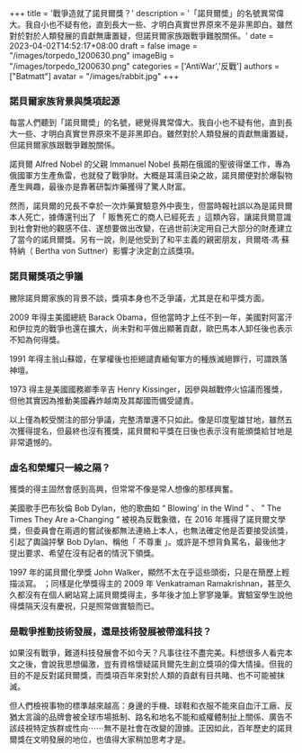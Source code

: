 +++
title = '戰爭造就了諾貝爾獎？'
description = '「諾貝爾奬」的名號異常偉大。我自小也不疑有他，直到長大一些、才明白真實世界原來不是非黑即白。雖然對於對於人類發展的貢獻無庸置疑，但諾貝爾家族跟戰爭難脫關係。'
date = 2023-04-02T14:52:17+08:00
draft = false
image = "/images/torpedo_1200630.png"
imageBig = "/images/torpedo_1200630.png"
categories = ['AntiWar','反戰']
authors = ["Batmatt"]
avatar = "/images/rabbit.jpg"
+++

### 諾貝爾家族背景與獎項起源

每當人們聽到「諾貝爾奬」的名號，總覺得異常偉大。我自小也不疑有他，直到長大一些、才明白真實世界原來不是非黑即白。雖然對於人類發展的貢獻無庸置疑，但諾貝爾家族跟戰爭難脫關係。

諾貝爾 Alfred Nobel 的父親 Immanuel Nobel 長期在俄國的聖彼得堡工作，專為俄國軍方生產魚雷，也就發了戰爭財。大概是耳濡目染之故，諾貝爾便對於爆裂物產生興趣，最後亦是靠著研製炸藥獲得了驚人財富。

然而，諾貝爾的兄長不幸於一次炸藥實驗意外中喪生，但當時報社誤以為是諾貝爾本人死亡，據傳還刊出了 「 販售死亡的商人已經死去 」這類內容，讓諾貝爾意識到社會對他的觀感不佳、遂想要做出改變，在過世前決定用自己大部分的財產建立了當今的諾貝爾獎。另有一說，則是他受到了和平主義的親密朋友，貝爾塔·馮·蘇特納（ Bertha von Suttner）影響才決定創立該獎項。

### 諾貝爾獎項之爭議

撇除諾貝爾家族的背景不談，獎項本身也不乏爭議，尤其是在和平獎方面。

2009 年得主美國總統 Barack Obama，但他當時才上任不到一年，美國對阿富汗和伊拉克的戰爭也還在擴大，尚未對和平做出顯著貢獻，歐巴馬本人卸任後也表示不知為何得獎。

1991 年得主翁山蘇姬，在掌權後也拒絕譴責緬甸軍方的種族滅絕罪行，可謂跌落神壇。

1973 得主是美國國務卿季辛吉 Henry Kissinger，因參與越戰停火協議而獲獎，但他其實因為推動美國轟炸越南及其鄰國而備受譴責。

以上僅為較受關注的部分爭議，完整清單還不只如此。像是印度聖雄甘地，雖然五次獲得提名，但最終也沒有獲獎，諾貝爾和平獎在日後也表示沒有能頒獎給甘地是非常遺憾的。

### 虛名和榮耀只一線之隔？

獲獎的得主固然會感到高興，但常常不像是常人想像的那樣興奮。

美國歌手巴布狄倫 Bob Dylan，他的歌曲如 “ Blowing’ in the Wind ” 、 ” The Times They Are a-Changing “ 被視為反戰象徵，在 2016 年獲得了諾貝爾文學獎，但委員會在兩週的嘗試後都無法連絡上本人，也無法確定他是否要接受該獎，引起了輿論抨擊 Bob Dylan、稱他「 不尊重 」。或許是不想背負罵名，最後他才提出要求、希望在沒有記者的情況下領獎。

1997 年的諾貝爾化學獎 John Walker，顯然不太在乎這些頭銜，只是在簡歷上輕描淡寫。 ；同樣是化學獎得主的 2009 年 Venkatraman Ramakrishnan，甚至久久都沒有在個人網站寫上諾貝爾獎得主，多年後才加上寥寥幾筆。實驗室學生說他得獎隔天沒有慶祝，只是照常做實驗而已。

### 是戰爭推動技術發展，還是技術發展被帶進科技？

如果沒有戰爭，難道科技發展會不如今天？凡事往往不盡完美。料想很多人看完本文之後，會說我思想偏激，豈有資格懷疑諾貝爾先生創立獎項的偉大情操。但我的目的不是反對諾貝爾獎，而獎項百年來對於人類的貢獻有目共睹、也不可能被抹滅。

但人們檢視事物的標準越來越高：身邊的手機、球鞋和衣服不能來自血汗工廠、反猶太言論的品牌會被全球市場抵制、路名和地名不能和威權體制扯上關係、廣告不該歧視特定族群或性向⋯⋯無不是社會在改變的證據。正因如此，百年歷史的諾貝爾獎在文明發展的地位，也值得大家稍加思考才是。